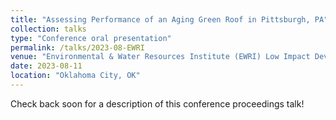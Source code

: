 ```yaml
---
title: "Assessing Performance of an Aging Green Roof in Pittsburgh, PA"
collection: talks
type: "Conference oral presentation"
permalink: /talks/2023-08-EWRI
venue: "Environmental & Water Resources Institute (EWRI) Low Impact Development (LID) Conference 2023"
date: 2023-08-11
location: "Oklahoma City, OK"
---
```


Check back soon for a description of this conference proceedings talk!
